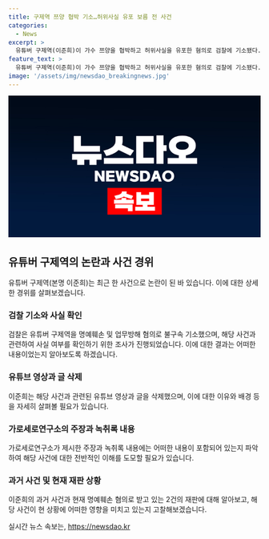 ```yaml
---
title: 구제역 쯔양 협박 기소…허위사실 유포 보름 전 사건
categories:
  - News
excerpt: >
  유튜버 구제역(이준희)이 가수 쯔양을 협박하고 허위사실을 유포한 혐의로 검찰에 기소됐다. 그의 유튜브 영상과 글에서 A씨에 대한 허위 주장을 내세웠으나 검찰 조사 결과 이는 사실무근으로 밝혀졌다. 또한, 쯔양을 협박하고 돈을 갈취하려는 계획을 세운 사실도 공개됐다. 이씨는 2022년에 명예훼손 혐의로 벌금 1000만원, 2021년에는 손해배상 2000만원을 지불했으며 현재 또 다른 명예훼손 혐의로 재판을 받고 있다. (단어 수: 77, 글자 수: 431)
feature_text: >
  유튜버 구제역(이준희)이 가수 쯔양을 협박하고 허위사실을 유포한 혐의로 검찰에 기소됐다. 그의 유튜브 영상과 글에서 A씨에 대한 허위 주장을 내세웠으나 검찰 조사 결과 이는 사실무근으로 밝혀졌다. 또한, 쯔양을 협박하고 돈을 갈취하려는 계획을 세운 사실도 공개됐다. 이씨는 2022년에 명예훼손 혐의로 벌금 1000만원, 2021년에는 손해배상 2000만원을 지불했으며 현재 또 다른 명예훼손 혐의로 재판을 받고 있다. (단어 수: 77, 글자 수: 431)
image: '/assets/img/newsdao_breakingnews.jpg'
---
```


<p><img src="/assets/img/newsdao_breakingnews.jpg" alt="pcversion 속보" /></p>

<h2 data-ke-size="size26">유튜버 구제역의 논란과 사건 경위</h2>

<p data-ke-size="size16">유튜버 구제역(본명 이준희)는 최근 한 사건으로 논란이 된 바 있습니다. 이에 대한 상세한 경위를 살펴보겠습니다.</p>

<h3>검찰 기소와 사실 확인</h3>

<p data-ke-size="size16">검찰은 유튜버 구제역을 명예훼손 및 업무방해 혐의로 불구속 기소했으며, 해당 사건과 관련하여 사실 여부를 확인하기 위한 조사가 진행되었습니다. 이에 대한 결과는 어떠한 내용이었는지 알아보도록 하겠습니다.</p>

<h3>유튜브 영상과 글 삭제</h3>

<p data-ke-size="size16">이준희는 해당 사건과 관련된 유튜브 영상과 글을 삭제했으며, 이에 대한 이유와 배경 등을 자세히 살펴볼 필요가 있습니다.</p>

<h3>가로세로연구소의 주장과 녹취록 내용</h3>

<p data-ke-size="size16">가로세로연구소가 제시한 주장과 녹취록 내용에는 어떠한 내용이 포함되어 있는지 파악하여 해당 사건에 대한 전반적인 이해를 도모할 필요가 있습니다.</p>

<h3>과거 사건 및 현재 재판 상황</h3>

<p data-ke-size="size16">이준희의 과거 사건과 현재 명예훼손 혐의로 받고 있는 2건의 재판에 대해 알아보고, 해당 사건이 현 상황에 어떠한 영향을 미치고 있는지 고찰해보겠습니다.</p>
실시간 뉴스 속보는, <a href="https://newsdao.kr" rel="dofollow">https://newsdao.kr</a>


